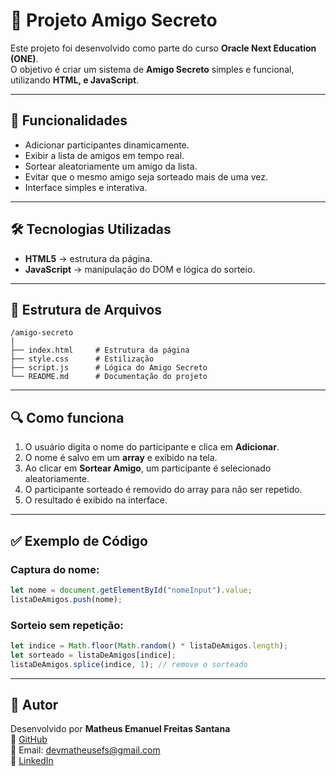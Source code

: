 # 🎁 Projeto Amigo Secreto

Este projeto foi desenvolvido como parte do curso **Oracle Next Education (ONE)**.  
O objetivo é criar um sistema de **Amigo Secreto** simples e funcional, utilizando **HTML, e JavaScript**.

---

## 🚀 Funcionalidades

- Adicionar participantes dinamicamente.
- Exibir a lista de amigos em tempo real.
- Sortear aleatoriamente um amigo da lista.
- Evitar que o mesmo amigo seja sorteado mais de uma vez.
- Interface simples e interativa.

---

## 🛠️ Tecnologias Utilizadas

- **HTML5** → estrutura da página.
- **JavaScript** → manipulação do DOM e lógica do sorteio.

---

## 📂 Estrutura de Arquivos

```
/amigo-secreto
│
├── index.html     # Estrutura da página
├── style.css      # Estilização
├── script.js      # Lógica do Amigo Secreto
└── README.md      # Documentação do projeto
```

---

## 🔍 Como funciona

1. O usuário digita o nome do participante e clica em **Adicionar**.
2. O nome é salvo em um **array** e exibido na tela.
3. Ao clicar em **Sortear Amigo**, um participante é selecionado aleatoriamente.
4. O participante sorteado é removido do array para não ser repetido.
5. O resultado é exibido na interface.

---

## ✅ Exemplo de Código

### Captura do nome:
```javascript
let nome = document.getElementById("nomeInput").value;
listaDeAmigos.push(nome);
```

### Sorteio sem repetição:
```javascript
let indice = Math.floor(Math.random() * listaDeAmigos.length);
let sorteado = listaDeAmigos[indice];
listaDeAmigos.splice(indice, 1); // remove o sorteado
```

---

## 🙌 Autor

Desenvolvido por **Matheus Emanuel Freitas Santana**  
🔗 [GitHub](https://github.com/matheusefs)  
📧 Email: devmatheusefs@gmail.com  
💼 [LinkedIn](https://www.linkedin.com/in/matheusefsantana/)

